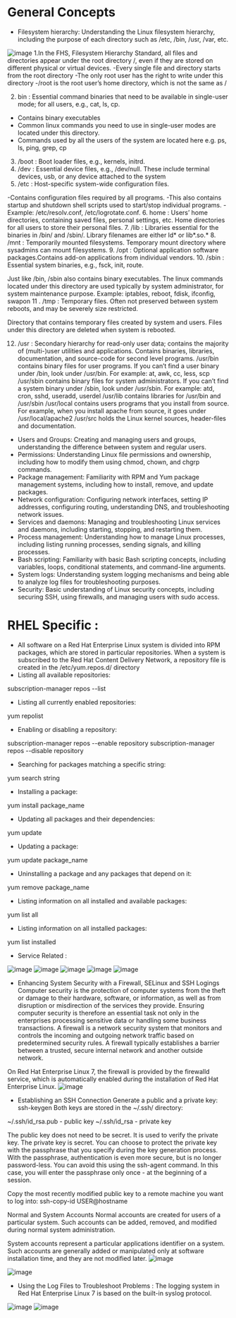 # General Concepts
- Filesystem hierarchy: Understanding the Linux filesystem hierarchy, including the purpose of each directory such as /etc, /bin, /usr, /var, etc.

![image](https://user-images.githubusercontent.com/29191813/229850564-8fb9a5c1-761f-4aee-9e66-2b06f4997143.png)
1.In the FHS, Filesystem Hierarchy Standard, all files and directories appear under the root directory /, even if they are stored on different physical or virtual devices.
 -Every single file and directory starts from the root directory
 -The only root user has the right to write under this directory
 -/root is the root user’s home directory, which is not the same as /
 
2. bin : Essential command binaries that need to be available in single-user mode; for all users, e.g., cat, ls, cp.
 - Contains binary executables
 - Common linux commands you need to use in single-user modes are located under this directory.
 - Commands used by all the users of the system are located here e.g. ps, ls, ping, grep, cp
3.  /boot : Boot loader files, e.g., kernels, initrd. 
4.  /dev : Essential device files, e.g., /dev/null. These include terminal devices, usb, or any device attached to the system
5.  /etc : Host-specific system-wide configuration files.

-Contains configuration files required by all programs.
-This also contains startup and shutdown shell scripts used to start/stop individual programs.
-Example: /etc/resolv.conf, /etc/logrotate.conf.
6. home : Users’ home directories, containing saved files, personal settings, etc. Home directories for all users to store their personal files.
7. /lib : Libraries essential for the binaries in /bin/ and /sbin/. Library filenames are either ld* or lib*.so.*
8. /mnt : Temporarily mounted filesystems. Temporary mount directory where sysadmins can mount filesystems.
9. /opt : Optional application software packages.Contains add-on applications from individual vendors.
10. /sbin : Essential system binaries, e.g., fsck, init, route.

Just like /bin, /sbin also contains binary executables.
The linux commands located under this directory are used typically by system administrator, for system maintenance purpose.
Example: iptables, reboot, fdisk, ifconfig, swapon
11 . /tmp : Temporary files. Often not preserved between system reboots, and may be severely size restricted.

Directory that contains temporary files created by system and users.
Files under this directory are deleted when system is rebooted.

12. /usr : Secondary hierarchy for read-only user data; contains the majority of (multi-)user utilities and applications. 
Contains binaries, libraries, documentation, and source-code for second level programs.
/usr/bin contains binary files for user programs. If you can’t find a user binary under /bin, look under /usr/bin. For example: at, awk, cc, less, scp
/usr/sbin contains binary files for system administrators. If you can’t find a system binary under /sbin, look under /usr/sbin. For example: atd, cron, sshd, useradd, userdel
/usr/lib contains libraries for /usr/bin and /usr/sbin
/usr/local contains users programs that you install from source. For example, when you install apache from source, it goes under /usr/local/apache2
/usr/src holds the Linux kernel sources, header-files and documentation.
 


- Users and Groups: Creating and managing users and groups, understanding the difference between system and regular users.
- Permissions: Understanding Linux file permissions and ownership, including how to modify them using chmod, chown, and chgrp commands.
- Package management: Familiarity with RPM and Yum package management systems, including how to install, remove, and update packages.
- Network configuration: Configuring network interfaces, setting IP addresses, configuring routing, understanding DNS, and troubleshooting network issues.
- Services and daemons: Managing and troubleshooting Linux services and daemons, including starting, stopping, and restarting them.
- Process management: Understanding how to manage Linux processes, including listing running processes, sending signals, and killing processes.
- Bash scripting: Familiarity with basic Bash scripting concepts, including variables, loops, conditional statements, and command-line arguments.
- System logs: Understanding system logging mechanisms and being able to analyze log files for troubleshooting purposes.
- Security: Basic understanding of Linux security concepts, including securing SSH, using firewalls, and managing users with sudo access.


#  RHEL Specific : 

- All software on a Red Hat Enterprise Linux system is divided into RPM packages, which are stored in particular repositories. When a system is subscribed to the Red Hat Content Delivery Network, a repository file is created in the /etc/yum.repos.d/ directory
- Listing all available repositories:

 subscription-manager repos --list
- Listing all currently enabled repositories:

 yum repolist
- Enabling or disabling a repository:

subscription-manager repos --enable repository
 subscription-manager repos --disable repository
- Searching for packages matching a specific string:

 yum search string
- Installing a package:

yum install package_name
- Updating all packages and their dependencies:

yum update
- Updating a package:

yum update package_name
- Uninstalling a package and any packages that depend on it:

yum remove package_name
- Listing information on all installed and available packages:

 yum list all
- Listing information on all installed packages:

yum list installed

- Service Related :

![image](https://user-images.githubusercontent.com/29191813/229847019-40be5536-ad10-463e-a389-a4facea9f5c9.png)
![image](https://user-images.githubusercontent.com/29191813/229847130-c1c7db0e-25b1-4989-95a1-b426b9256125.png)
![image](https://user-images.githubusercontent.com/29191813/229847330-b1163ac9-70e3-4651-97a1-236888ced6f0.png)
![image](https://user-images.githubusercontent.com/29191813/229847693-d7b38a6b-b60e-40f7-b0af-f12328b1a694.png)
![image](https://user-images.githubusercontent.com/29191813/229847761-101d4530-2595-4b6d-9c34-72d41a8f020f.png)

- Enhancing System Security with a Firewall, SELinux and SSH Logings
Computer security is the protection of computer systems from the theft or damage to their hardware, software, or information, as well as from disruption or misdirection of the services they provide. Ensuring computer security is therefore an essential task not only in the enterprises processing sensitive data or handling some business transactions.
A firewall is a network security system that monitors and controls the incoming and outgoing network traffic based on predetermined security rules. A firewall typically establishes a barrier between a trusted, secure internal network and another outside network.

On Red Hat Enterprise Linux 7, the firewall is provided by the firewalld service, which is automatically enabled during the installation of Red Hat Enterprise Linux.
![image](https://user-images.githubusercontent.com/29191813/229848488-f770fb34-a0a9-4538-887a-493c6d2df3dc.png)

- Establishing an SSH Connection
Generate a public and a private key:  ssh-keygen
Both keys are stored in the ~/.ssh/ directory:

~/.ssh/id_rsa.pub - public key
~/.ssh/id_rsa - private key

The public key does not need to be secret. It is used to verify the private key. The private key is secret. You can choose to protect the private key with the passphrase that you specify during the key generation process. With the passphrase, authentication is even more secure, but is no longer password-less. You can avoid this using the ssh-agent command. In this case, you will enter the passphrase only once - at the beginning of a session.

Copy the most recently modified public key to a remote machine you want to log into: 
ssh-copy-id USER@hostname

Normal and System Accounts
Normal accounts are created for users of a particular system. Such accounts can be added, removed, and modified during normal system administration.

System accounts represent a particular applications identifier on a system. Such accounts are generally added or manipulated only at software installation time, and they are not modified later.
![image](https://user-images.githubusercontent.com/29191813/229849245-eaaa82e7-f463-4932-87f3-ade2d38535f3.png)

![image](https://user-images.githubusercontent.com/29191813/229849336-a9288756-c6ca-4cce-82b8-ca95f49142fb.png)

- Using the Log Files to Troubleshoot Problems :
The logging system in Red Hat Enterprise Linux 7 is based on the built-in syslog protocol. 

![image](https://user-images.githubusercontent.com/29191813/229849886-02ad1422-8cbd-4d62-8185-a4c913baaa16.png)
![image](https://user-images.githubusercontent.com/29191813/229849948-317f2988-fd45-4808-9cdf-908cd8ae9e78.png)





